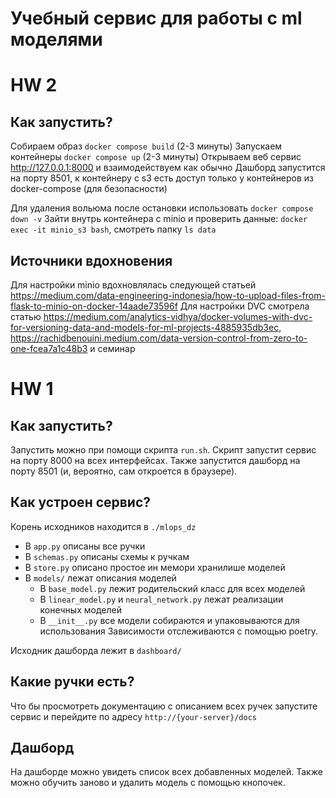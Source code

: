 # Учебный сервис для работы с ml моделями

# HW 2
## Как запустить?
Собираем образ `docker compose build` (2-3 минуты)
Запускаем контейнеры `docker compose up` (2-3 минуты)
Открываем веб сервис http://127.0.0.1:8000 и взаимодействуем как обычно
Дашборд запустится на порту 8501, к контейнеру с s3 есть доступ только у контейнеров из docker-compose (для безопасности)

Для удаления вольюма после остановки использовать `docker compose down -v`
Зайти внутрь контейнера с minio и проверить данные: `docker exec -it minio_s3 bash`, смотреть папку `ls data`

## Источники вдохновения
Для настройки minio вдохновлялась следующей статьей https://medium.com/data-engineering-indonesia/how-to-upload-files-from-flask-to-minio-on-docker-14aade73596f
Для настройки DVC смотрела статью https://medium.com/analytics-vidhya/docker-volumes-with-dvc-for-versioning-data-and-models-for-ml-projects-4885935db3ec, https://rachidbenouini.medium.com/data-version-control-from-zero-to-one-fcea7a1c48b3 и семинар

# HW 1

## Как запустить?
Запустить можно при помощи скрипта `run.sh`. Скрипт запустит сервис на порту 8000 на всех интерфейсах. Также запустится дашборд на порту 8501 (и, вероятно, сам откроется в браузере).

## Как устроен сервис?
Корень исходников находится в `./mlops_dz`
- В `app.py` описаны все ручки
- В `schemas.py` описаны схемы к ручкам
- В `store.py` описано простое ин мемори хранилише моделей
- В `models/` лежат описания моделей
  - В `base_model.py` лежит родительский класс для всех моделей
  - В `linear_model.py` и `neural_network.py` лежат реализации конечных моделей
  - В `__init__.py` все модели собираются и упаковываются для использования
Зависимости отслеживаются с помощью poetry.

Исходник дашборда лежит в `dashboard/`

## Какие ручки есть?
Что бы просмотреть документацию с описанием всех ручек запустите сервис и перейдите по адресу `http://{your-server}/docs`

## Дашборд
На дашборде можно увидеть список всех добавленных моделей. Также можно обучить заново и удалить модель с помощью кнопочек.

